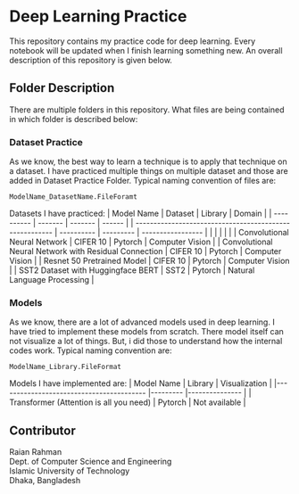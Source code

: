 # Deep Learning Practice
This repository contains my practice code for deep learning. Every notebook will be updated when I finish learning something new. An overall description of this repository is given below.

## Folder Description
There are multiple folders in this repository. What files are being contained in which folder is described below:

### Dataset Practice
As we know, the best way to learn a technique is to apply that technique on a dataset. I have practiced multiple things on multiple dataset and those are added in Dataset Practice Folder. Typical naming convention of files are:
``` 
ModelName_DatasetName.FileForamt
```
Datasets I have practiced:
| Model Name | Dataset | Library | Domain |
| ---------- | ------- | ------- | ------ |
| ------------------------------------------------------- | ---------- | --------- | ----------------- |
|                                                         |            |           |                   |
| Convolutional Neural Network | CIFER 10 | Pytorch | Computer Vision |
| Convolutional Neural Network with Residual Connection | CIFER 10 | Pytorch | Computer Vision |
| Resnet 50 Pretrained Model         | CIFER 10 | Pytorch | Computer Vision             |
| SST2 Dataset with Huggingface BERT | SST2     | Pytorch | Natural Language Processing |



### Models
As we know, there are a lot of advanced models used in deep learning. I have tried to implement these models from scratch. There model itself can not visualize a lot of things. But, i did those to understand how the internal codes work. Typical naming convention are:
```
ModelName_Library.FileFormat
```
Models I have implemented are:
| Model Name                              	| Library 	| Visualization 	|
|-----------------------------------------	|---------	|---------------	|
| Transformer (Attention is all you need) 	| Pytorch 	| Not available 	|

## Contributor
Raian Rahman <br>
Dept. of Computer Science and Engineering <br> 
Islamic University of Technology <br>
Dhaka, Bangladesh

